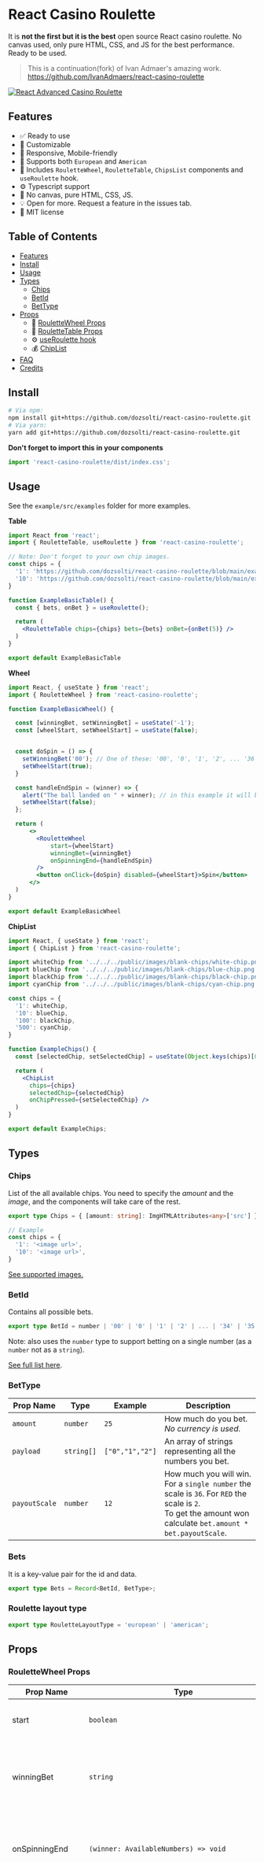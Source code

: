 # React Casino Roulette


It is **not the first but it is the best** open source React casino roulette. No canvas used, only pure HTML, CSS, and JS for the best performance. Ready to be used.

> This is a continuation(fork) of Ivan Admaer's amazing work. https://github.com/IvanAdmaers/react-casino-roulette 

[![React Advanced Casino Roulette](https://i.imgur.com/moIGHcG.png)](https://react-casino-roulette.ivanadmaers.com)
## Features

 - ✅ Ready to use
 - 💅 Customizable
 - 💪 Responsive, Mobile-friendly
 - 🎲 Supports both `European` and `American`
 - 🎁 Includes `RouletteWheel`, `RouletteTable`, `ChipsList` components and `useRoulette` hook.
 - ⚙ Typescript support
 - 🚀 No canvas, pure HTML, CSS, JS.
 - 💡 Open for more. Request a feature in the issues tab.
 - 📝 MIT license 

## Table of Contents
- [Features](#features)
- [Install](#install)
- [Usage](#usage)
- [Types](#types)
  - [Chips](#chips)
  - [BetId](#betid)
  - [BetType](#bettype)
- [Props](#props)
    - 🎡 [RouletteWheel Props](#roulettewheel-props)
    - 🎲 [RouletteTable Props](#roulettetable-props)
    - ⚙ [useRoulette hook](#useroulette-hook)
    - 💰 [ChipList](#chiplist)
- [FAQ](#faq)
- [Credits](#credits)

## Install

```bash
# Via npm:
npm install git+https://github.com/dozsolti/react-casino-roulette.git
# Via yarn:
yarn add git+https://github.com/dozsolti/react-casino-roulette.git
```
**Don't forget to import this in your components**
```jsx
import 'react-casino-roulette/dist/index.css';
```

## Usage
See the `example/src/examples` folder for more examples.


**Table**

```jsx
import React from 'react';
import { RouletteTable, useRoulette } from 'react-casino-roulette';

// Note: Don't forget to your own chip images.
const chips = {
  '1': 'https://github.com/dozsolti/react-casino-roulette/blob/main/example/public/images/blank-chips/white-chip.png?raw=true',
  '10': 'https://github.com/dozsolti/react-casino-roulette/blob/main/example/public/images/blank-chips/blue-chip.png?raw=true',
}

function ExampleBasicTable() {
  const { bets, onBet } = useRoulette();

  return (
    <RouletteTable chips={chips} bets={bets} onBet={onBet(5)} />
  )
}

export default ExampleBasicTable
```

**Wheel**

```jsx
import React, { useState } from 'react';
import { RouletteWheel } from 'react-casino-roulette';

function ExampleBasicWheel() {

  const [winningBet, setWinningBet] = useState('-1');
  const [wheelStart, setWheelStart] = useState(false);


  const doSpin = () => {
    setWinningBet('00'); // One of these: '00', '0', '1', '2', ... '36'
    setWheelStart(true);
  }

  const handleEndSpin = (winner) => {
    alert("The ball landed on " + winner); // in this example it will be '00'
    setWheelStart(false);
  };

  return (
      <>
        <RouletteWheel
            start={wheelStart}
            winningBet={winningBet}
            onSpinningEnd={handleEndSpin}
        />
        <button onClick={doSpin} disabled={wheelStart}>Spin</button>
      </>
  )
}

export default ExampleBasicWheel
```

**ChipList**

```jsx
import React, { useState } from 'react';
import { ChipList } from 'react-casino-roulette';

import whiteChip from '../../../public/images/blank-chips/white-chip.png';
import blueChip from '../../../public/images/blank-chips/blue-chip.png';
import blackChip from '../../../public/images/blank-chips/black-chip.png';
import cyanChip from '../../../public/images/blank-chips/cyan-chip.png';

const chips = {
  '1': whiteChip,
  '10': blueChip,
  '100': blackChip,
  '500': cyanChip,
}

function ExampleChips() {
  const [selectedChip, setSelectedChip] = useState(Object.keys(chips)[0]);

  return (
    <ChipList
      chips={chips}
      selectedChip={selectedChip}
      onChipPressed={setSelectedChip} />
  )
}

export default ExampleChips;
```

## Types

### Chips
List of the all available chips. You need to specify the *amount* and the *image*, and the components will take care of the rest.

```ts
export type Chips = { [amount: string]: ImgHTMLAttributes<any>['src'] };

// Example
const chips = {
  '1': '<image url>',
  '10': '<image url>',
}
```
[See supported images.](https://developer.mozilla.org/en-US/docs/Web/HTML/Element/img#src)


### BetId
Contains all possible bets.
```ts
export type BetId = number | '00' | '0' | '1' | '2' | ... | '34' | '35' | '36' | '00-0' | '00-3' | '00-2-3' | ... | '31-32-33-34-35-36' | '34-35-36' | '1ST_DOZEN' | '2ND_DOZEN' | .. | 'RED' | 'EVEN' | '1_TO_18';
```
Note: also uses the `number` type to support betting on a single number (as a `number` not as a `string`).

[See full list here](./src/types.ts).

### BetType
| **Prop Name** | **Type** | **Example** | **Description** |
|---|---|---|---|
| `amount` | `number` | `25` | How much do you bet. *No currency is used.*
| `payload` | `string[]` | `["0","1","2"]` | An array of strings representing all the numbers you bet.
| `payoutScale` | `number` | `12` | How much you will win. For a `single number`  the scale is `36`. For `RED` the scale is `2`.<br/>To get the amount won calculate `bet.amount * bet.payoutScale`.


### Bets
It is a key-value pair for the id and data.
```ts
export type Bets = Record<BetId, BetType>;
```

### Roulette layout type
```ts
export type RouletteLayoutType = 'european' | 'american';
```

## Props

### RouletteWheel Props

| **Prop Name** | **Type** | **Default** | **Description** | **Required** |
|---|---|---|---|---|
| start | `boolean` | - | Sets when the wheel should start spinning. | Required |
| winningBet | `string` | - | Sets the wheel winning bet.<br />**Available values**: `'-1'`, `'0'`, `'00'` and `'1'` to `'36'`. | Required |
| onSpinningEnd | `(winner: AvailableNumbers) => void` | `() => undefined` | Triggers when the wheel stops spinning.<br/>Returns the spin's results. |  |
| layoutType | `RouletteLayoutType` | `'european'` | The European-style layout has a **single zero**, and the American style layout is usually a **double-zero**. |   |
| automaticSpinning | `boolean` | `true` | Used only as an *idle animation*, works separatly from ball spinning. By default is set to `true` so it spins the wheel continuously. If set to `false`, the Wheel will only spin when triggered by a user interaction or other event. |  |
| spinLaps | `number` | `3` | The number of complete rotations the wheel should make before stopping. |  |
| spinDuration | `number` | `3` | The duration of the spin animation in seconds. |  |
| spinEaseFunction | `React.CSSProperties['transitionTimingFunction']` | `'ease-out'` | The easing function to be used for the spin animation. This property controls the acceleration and deceleration of the spin. Common easing functions include `'linear'`, `'ease-in'`, `'ease-out'`, and [others](https://developer.mozilla.org/en-US/docs/Web/CSS/transition-timing-function). |  |

---

### RouletteTable Props

| **Prop Name** | **Type** | **Default** | **Description** | **Required** |
|---|---|---|---|---|
| bets | `Bets` | - | See `Bets` type for [details](#bets). | Required |
| onBet | `(params: IOnBetParams) => void` | - | A callback function that is triggered when a bet is placed. The params object contains the following properties:<br/><br>* `bet`: The type of the bet, as defined in the ACTION_TYPES enum.<br>* `payload`: An array of strings representing the payload of the bet.<br>* `id`: A unique identifier for the bet. | Required |
| chips | `Chips` | - | List of the all available chips. See `Chips` type for [details](#chips). | Required |
| layoutType | `RouletteLayoutType` | `'european'` | The European-style layout has a **single zero**, and the American style layout is usually a **double-zero**. |   |
| readOnly | `boolean` | `false` | When set to `true`, the component becomes disabled, preventing user interaction.<br><br>**Recommended** to enable readOnly while the wheel is spinning to disable later bets. |  |
| height | `boolean` | `368px` | The height of the component. A specific value (e.g., `'368px'`). |  |
| isDebug | `boolean` | `false` | Enables debug mode, which can be used to see all the bet-able positions on the table. |  |

---

### useRoulette hook

| **Prop Name** | **Type** | **Default** | **Description** |  **Required** |
|---|---|---|---|---|
| bets | `Bets` | `{}` | See `Bets` type for [details](#bets). | Required |
| onBet | `(amount: number \| string, mode: BetModes) => (payload: string[], id: BetId) => void` | - | A callback function that is triggered when a bet is placed. It takes two arguments: `amount` and `mode`.<br/><br>* **amount:** The amount to be added, subtracted, or set for the bet.<br>* **mode:** The operation to be performed on the bet, can be one of: 'add', 'set', or 'remove'.<br/><br>The callback function returns another function that needs to be sent to the `RouletteTable`. | Required |
| total | `number` | `0` | The sum of all bets. |
| updateBets | `(newBets: { [betId in BetId]: number }) => void` | - | A function will overrides the list of bets.<br>**Only** need to specify the `betId` and `amount`, the rest of data will be calculated, such as `payload` and `payoutScale`. |
| clearBets | `() => void` | - | Removes all bets. |
| removeBet | `(betId: BetId) => void` | - | Removes a specific bet from the list. |

---

### ChipList

| **Prop Name** | **Type** | **Default** | **Description** | **Required** |
|---|---|---|---|---|
| chips | `Chips` | - | List of the all available chips. See `Chips` type for [details](#chips).  | Required |
| selectedChip | `string` | - | The currently selected chip value. | Required |
| onChipPressed | `(chipValue: string) => any` | - | A callback function that is triggered when a chip is pressed. The function receives the value of the selected chip as an argument. | Required |
| budget | `number` | `-1` | The total budget available for betting. If specified every chip that is `strictly greater` than the budget will be disabled.  |  |
| chipSize | `number` | `64` | The size of the chips in pixels. |  |



## FAQ

❓ **Where can I find an example of using this package?**  
💬 Use the links below:
* [Examples folder](./example/src/examples/)

❓ **How can I customize the table or wheel?**  
💬 You can customize using props for by overriding default css styles.

❓ **Can I use this with SSR?**  
💬 Of course. And if you are using NextJS we would like to recommend you to import this package [dynamically](https://nextjs.org/docs/advanced-features/dynamic-import) to decrease your project final bundle size.

❓ **What React versions does this package support?**  
💬 This project requires:
* react >=17.0.0
* react-dom >=17.0.0

❓ **Are ideas welcome?**  
💬 We value all ideas, improvements, suggestions and pull requests ❤️.


## Credits

🙏 Special thanks for Ivan Admaer for making this project possible. https://github.com/IvanAdmaers/

